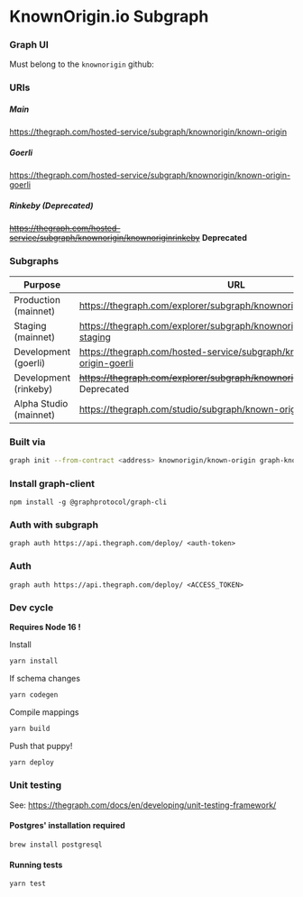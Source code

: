 # KnownOrigin.io Subgraph

### Graph UI

Must belong to the `knownorigin` github:

### URIs

##### Main

https://thegraph.com/hosted-service/subgraph/knownorigin/known-origin

##### Goerli

https://thegraph.com/hosted-service/subgraph/knownorigin/known-origin-goerli

##### Rinkeby (Deprecated)

~~https://thegraph.com/hosted-service/subgraph/knownorigin/knownoriginrinkeby~~ **Deprecated**

### Subgraphs

| Purpose               | URL                                                                                 |
|-----------------------|-------------------------------------------------------------------------------------|
| Production (mainnet)  | https://thegraph.com/explorer/subgraph/knownorigin/known-origin                     ||
| Staging (mainnet)     | https://thegraph.com/explorer/subgraph/knownorigin/known-origin-staging             ||
| Development (goerli)  | https://thegraph.com/hosted-service/subgraph/knownorigin/known-origin-goerli        ||
| Development (rinkeby) | ~~https://thegraph.com/explorer/subgraph/knownorigin/knownoriginrinkeby~~ Deprecated ||
| Alpha Studio (mainnet) | https://thegraph.com/studio/subgraph/known-origin                                   ||

### Built via

```bash
graph init --from-contract <address> knownorigin/known-origin graph-known-origin
```

### Install graph-client

`npm install -g @graphprotocol/graph-cli`

### Auth with subgraph

`graph auth https://api.thegraph.com/deploy/ <auth-token>`

### Auth

`graph auth https://api.thegraph.com/deploy/ <ACCESS_TOKEN>`

### Dev cycle

**Requires Node 16 !**

Install

```bash
yarn install
```

If schema changes

```bash
yarn codegen
```

Compile mappings

```bash
yarn build
```

Push that puppy!

```bash
yarn deploy
```

### Unit testing

See: https://thegraph.com/docs/en/developing/unit-testing-framework/

#### Postgres' installation required

```
brew install postgresql
```

#### Running tests

```
yarn test
```